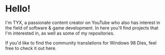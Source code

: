 # Hello!

<p>I'm TYX, a passionate content creator on YouTube who also has interest in the field of software & game development. In here you'll find projects that I'm interested in, as well as some of my repositories.</p>
<p>If you'd like to find the community translations for Windows 98 Dies, feel free to check it out here.</p>

<!---
TYX8926/TYX8926 is a ✨ special ✨ repository because its `README.md` (this file) appears on your GitHub profile.
You can click the Preview link to take a look at your changes.
--->
